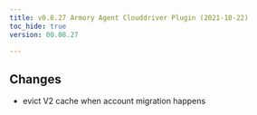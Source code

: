 ```yaml
---
title: v0.8.27 Armory Agent Clouddriver Plugin (2021-10-22)
toc_hide: true
version: 00.08.27

---
```


## Changes
* evict V2 cache when account migration happens

